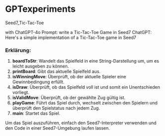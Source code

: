 # GPTexperiments

Seed7_Tic-Tac-Toe

with ChatGPT-4o
Prompt: write a Tic-Tac-Toe Game in Seed7
ChatGPT: Here's a simple implementation of a Tic-Tac-Toe game in Seed7

### Erklärung:

1. **boardToStr**: Wandelt das Spielfeld in eine String-Darstellung um, um es leicht ausgeben zu können.
2. **printBoard**: Gibt das aktuelle Spielfeld aus.
3. **isWinningMove**: Überprüft, ob der aktuelle Spieler eine Gewinnbedingung erfüllt.
4. **isDraw**: Überprüft, ob das Spielfeld voll ist und somit ein Unentschieden vorliegt.
5. **isValidMove**: Überprüft, ob der gewählte Zug gültig ist.
6. **playGame**: Führt das Spiel durch, wechselt zwischen den Spielern und überprüft den Spielstatus nach jedem Zug.
7. **main**: Startet das Spiel.

Um das Spiel auszuführen, einfach den Seed7-Interpreter verwenden und den Code in einer Seed7-Umgebung laufen lassen.
